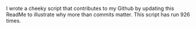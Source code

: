 I wrote a cheeky script that contributes to my Github by updating this ReadMe to illustrate why more than commits matter. This script has run 926 times.